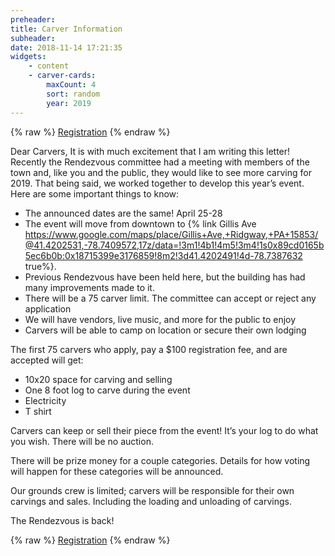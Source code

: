 ```yaml
---
preheader: 
title: Carver Information
subheader: 
date: 2018-11-14 17:21:35
widgets:
    - content
    - carver-cards:
        maxCount: 4
        sort: random
        year: 2019
---
```


{% raw %}
<a class="uk-button uk-button-primary" href="../carver-registration">Registration</a>
{% endraw %}

Dear Carvers,
It is with much excitement that I am writing this letter!
Recently the Rendezvous committee had a meeting with members of the town and, like you and the public, they would like to see more carving for 2019. That being said, we worked together to develop this year’s event. Here are some important things to know:
- The announced dates are the same! April 25-28
- The event will move from downtown to {% link Gillis Ave https://www.google.com/maps/place/Gillis+Ave,+Ridgway,+PA+15853/@41.4202531,-78.7409572,17z/data=!3m1!4b1!4m5!3m4!1s0x89cd0165b5ec6b0b:0x18715399e3176859!8m2!3d41.4202491!4d-78.7387632 true%}.
- Previous Rendezvous have been held here, but the building has had many improvements made to it.
- There will be a 75 carver limit. The committee can accept or reject any application 
- We will have vendors, live music, and more for the public to enjoy
- Carvers will be able to camp on location or secure their own lodging

The first 75 carvers who apply, pay a $100 registration fee, and are accepted will get: 
- 10x20 space for carving and selling
- One 8 foot log to carve during the event
- Electricity
- T shirt

Carvers can keep or sell their piece from the event! It’s your log to do what you wish. There will be no auction.

There will be prize money for a couple categories. Details for how voting will happen for these categories will be announced.

Our grounds crew is limited; carvers will be responsible for their own carvings and sales. Including the loading and unloading of carvings. 

The Rendezvous is back!

{% raw %}
<a class="uk-button uk-button-primary" href="../carver-registration">Registration</a>
{% endraw %}